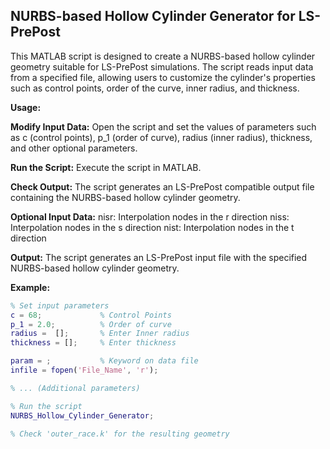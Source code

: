 ## NURBS-based Hollow Cylinder Generator for LS-PrePost
This MATLAB script is designed to create a NURBS-based hollow cylinder geometry suitable for LS-PrePost simulations. The script reads input data from a specified file, allowing users to customize the cylinder's properties such as control points, order of the curve, inner radius, and thickness.

**Usage:**

**Modify Input Data:** Open the script and set the values of parameters such as c (control points), p_1 (order of curve), radius (inner radius), thickness, and other optional parameters.

**Run the Script:** Execute the script in MATLAB.

**Check Output:** The script generates an LS-PrePost compatible output file containing the NURBS-based hollow cylinder geometry.

**Optional Input Data:**
nisr: Interpolation nodes in the r direction
niss: Interpolation nodes in the s direction
nist: Interpolation nodes in the t direction

**Output:**
The script generates an LS-PrePost input file with the specified NURBS-based hollow cylinder geometry.

**Example:**
```MATLAB
% Set input parameters
c = 68;             % Control Points
p_1 = 2.0;          % Order of curve
radius =  [];       % Enter Inner radius 
thickness = [];     % Enter thickness

param = ;           % Keyword on data file
infile = fopen('File_Name', 'r');

% ... (Additional parameters)

% Run the script
NURBS_Hollow_Cylinder_Generator;

% Check 'outer_race.k' for the resulting geometry
